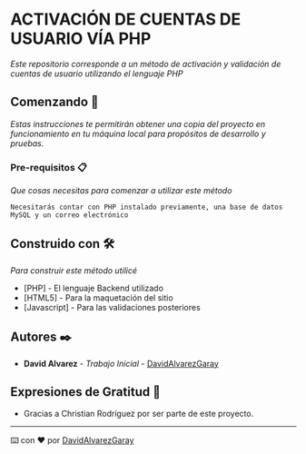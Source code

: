 # ACTIVACIÓN DE CUENTAS DE USUARIO VÍA PHP

_Este repositorio corresponde a un método de activación y validación de cuentas de usuario utilizando el lenguaje PHP_

## Comenzando 🚀

_Estas instrucciones te permitirán obtener una copia del proyecto en funcionamiento en tu máquina local para propósitos de desarrollo y pruebas._


### Pre-requisitos 📋

_Que cosas necesitas para comenzar a utilizar este método_

```
Necesitarás contar con PHP instalado previamente, una base de datos MySQL y un correo electrónico
```

## Construido con 🛠️

_Para construir este método utilicé_

* [PHP] - El lenguaje Backend utilizado
* [HTML5] - Para la maquetación del sitio
* [Javascript] - Para las validaciones posteriores

## Autores ✒️

* **David Alvarez** - *Trabajo Inicial* - [DavidAlvarezGaray](https://github.com/DavidAlvarezGaray)

## Expresiones de Gratitud 🎁

* Gracias a Christian Rodríguez por ser parte de este proyecto.



---
⌨️ con ❤️ por [DavidAlvarezGaray](https://github.com/DavidAlvarezGaray)